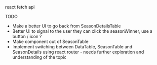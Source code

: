 react fetch api

TODO

- Make a better UI to go back from SeasonDetailsTable
- Better UI to signal to the user they can click the seasonWinner, use a button / icon ?
- Make component out of SeasonTable
- Implement switching between DataTable, SeasonTable and SeasonDetails using react router - needs further exploration and understanding of the topic

